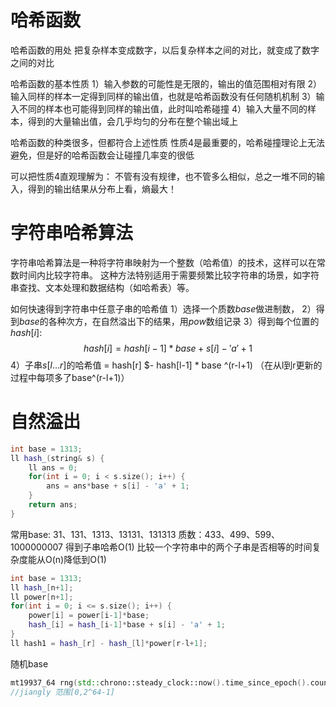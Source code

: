 # 哈希函数
哈希函数的用处
把复杂样本变成数字，以后复杂样本之间的对比，就变成了数字之间的对比

哈希函数的基本性质
1）输入参数的可能性是无限的，输出的值范围相对有限
2）输入同样的样本一定得到同样的输出值，也就是哈希函数没有任何随机机制
3）输入不同的样本也可能得到同样的输出值，此时叫哈希碰撞
4）输入大量不同的样本，得到的大量输出值，会几乎均匀的分布在整个输出域上

哈希函数的种类很多，但都符合上述性质
性质4是最重要的，哈希碰撞理论上无法避免，但是好的哈希函数会让碰撞几率变的很低

可以把性质4直观理解为：
不管有没有规律，也不管多么相似，总之一堆不同的输入，得到的输出结果从分布上看，熵最大！



# 字符串哈希算法

字符串哈希算法是一种将字符串映射为一个整数（哈希值）的技术，这样可以在常数时间内比较字符串。
这种方法特别适用于需要频繁比较字符串的场景，如字符串查找、文本处理和数据结构（如哈希表）等。

如何快速得到字符串中任意子串的哈希值
1）选择一个质数$base$做进制数，
2）得到$base$的各种次方，在自然溢出下的结果，用$pow$数组记录
3）得到每个位置的$hash[i]$:
$$ hash[i] = hash[i-1] * base + s[i] - 'a' + 1 $$
4）子串$s[l...r]$的哈希值 = hash[r] $- hash[l-1]   *   base ^(r-l+1)  （在从l到r更新的过程中每项多了base^(r-l+1)）

# 自然溢出
```cpp
int base = 1313;
ll hash_(string& s) {
    ll ans = 0;
    for(int i = 0; i < s.size(); i++) {
        ans = ans*base + s[i] - 'a' + 1;
    }
    return ans;
}
```

常用base: 31、131、1313、13131、131313
质数：433、499、599、1000000007
得到子串哈希O(1)
比较一个字符串中的两个子串是否相等的时间复杂度能从O(n)降低到O(1)
```cpp
int base = 1313;
ll hash_[n+1];
ll power[n+1];
for(int i = 0; i <= s.size(); i++) {
    power[i] = power[i-1]*base;
    hash_[i] = hash_[i-1]*base + s[i] - 'a' + 1;
}
ll hash1 = hash_[r] - hash_[l]*power[r-l+1];
```


随机base
```cpp
mt19937_64 rng(std::chrono::steady_clock::now().time_since_epoch().count());
//jiangly 范围[0,2^64-1]
```